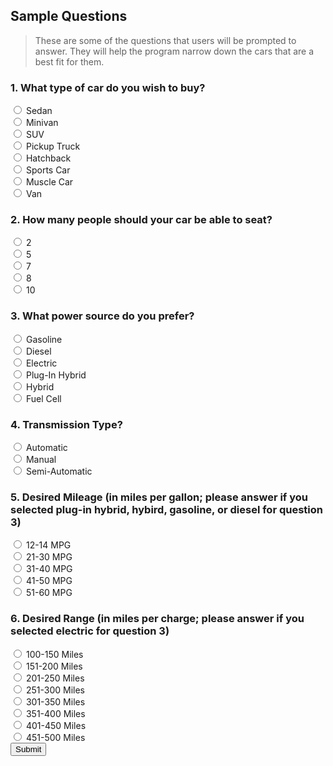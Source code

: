 ## Sample Questions
> These are some of the questions that users will be prompted to answer. They will help the program narrow down the cars that are a best fit for them.


<html>
    <h3> 1. What type of car do you wish to buy? </h3>
    <input type="radio" id="html" name="carType" value="Sedan">
    <label for="Sedan">Sedan</label><br>
    <input type="radio" id="html" name="carType" value="Minivan">
    <label for="Minivan">Minivan</label><br>
    <input type="radio" id="html" name="carType" value="SUV">
    <label for="SUV">SUV</label><br>
    <input type="radio" id="html" name="carType" value="Pickup Truck">
    <label for="Pickup Truck">Pickup Truck</label><br>
    <input type="radio" id="html" name="carType" value="Hatchback">
    <label for="Hatchback">Hatchback</label><br>
    <input type="radio" id="html" name="carType" value="Sports Car">
    <label for="Sports Car">Sports Car</label><br>
    <input type="radio" id="html" name="carType" value="Muscle Car">
    <label for="Muscle Car">Muscle Car</label><br>
    <input type="radio" id="html" name="carType" value="Van">
    <label for="Van">Van</label><br>
    <h3> 2. How many people should your car be able to seat?</h3>
    <input type="radio" id="html" name="seatNumber" value="2">
    <label for="2">2</label><br>
    <input type="radio" id="html" name="seatNumber" value="5">
    <label for="5">5</label><br>
    <input type="radio" id="html" name="seatNumber" value="7">
    <label for="7">7</label><br>
    <input type="radio" id="html" name="seatNumber" value="8">
    <label for="8">8</label><br>
    <input type="radio" id="html" name="seatNumber" value="10">
    <label for="10">10</label><br>
    <h3> 3. What power source do you prefer?</h3>
    <input type="radio" id="html" name="powerSource" value="Gasoline">
    <label for="Gasoline">Gasoline</label><br>
    <input type="radio" id="html" name="powerSource" value="Diesel">
    <label for="Diesel">Diesel</label><br>
    <input type="radio" id="html" name="powerSource" value="Electric">
    <label for="Electric">Electric</label><br>
    <input type="radio" id="html" name="powerSource" value="Plug-In Hybrid">
    <label for="Plug-In Hybrid">Plug-In Hybrid</label><br>
    <input type="radio" id="html" name="powerSource" value="Hybrid">
    <label for="Hybrid">Hybrid</label><br>
    <input type="radio" id="html" name="powerSource" value="Fuel Cell">
    <label for="Fuel Cell">Fuel Cell</label><br>
    <h3> 4. Transmission Type?</h3>
    <input type="radio" id="html" name="transmission" value="Automatic">
    <label for="Automatic">Automatic</label><br>
    <input type="radio" id="html" name="transmission" value="Manual">
    <label for="Manual">Manual</label><br>
    <input type="radio" id="html" name="transmission" value="Semi-Automatic">
    <label for="Semi-Automatic">Semi-Automatic</label><br>
    <h3> 5. Desired Mileage (in miles per gallon; please answer if you selected plug-in hybrid, hybird, gasoline, or diesel for question 3)</h3>
    <input type="radio" id="html" name="mileage" value="12-20 MPG">
    <label for="12-14 MPG">12-14 MPG</label><br>
    <input type="radio" id="html" name="mileage" value="21-30 MPG">
    <label for="21-30 MPG">21-30 MPG</label><br>
    <input type="radio" id="html" name="mileage" value="31-40 MPG">
    <label for="31-40 MPG">31-40 MPG</label><br>
    <input type="radio" id="html" name="mileage" value="41-50 MPG">
    <label for="41-50 MPG">41-50 MPG</label><br>
    <input type="radio" id="html" name="mileage" value="51-60 MPG">
    <label for="51-60 MPG">51-60 MPG</label><br>
    <h3> 6. Desired Range (in miles per charge; please answer if you selected electric for question 3)</h3>
    <input type="radio" id="html" name="range" value="100-150 Miles">
    <label for="100-150 Miles">100-150 Miles</label><br>
    <input type="radio" id="html" name="range" value="151-200 Miles">
    <label for="151-200 Miles">151-200 Miles</label><br>
    <input type="radio" id="html" name="range" value="201-250 Miles">
    <label for="201-250 Miles">201-250 Miles</label><br>
    <input type="radio" id="html" name="range" value="251-300 Miles">
    <label for="251-300 Miles">251-300 Miles</label><br>
    <input type="radio" id="html" name="range" value="301-350 Miles">
    <label for="301-350 Miles">301-350 Miles</label><br>
    <input type="radio" id="html" name="range" value="351-400 Miles">
    <label for="351-400 Miles">351-400 Miles</label><br>
    <input type="radio" id="html" name="range" value="401-450 Miles">
    <label for="401-450 Miles">401-450 Miles</label><br>
    <input type="radio" id="html" name="range" value="451-500 Miles">
    <label for="451-500 Miles">451-500 Miles</label><br>
    <button type="button">Submit</button>
</html>

<style>
     a {
    color: white;
    }
</style>
